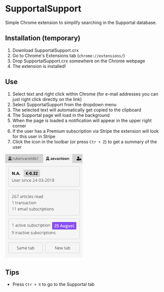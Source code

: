 # SupportalSupport
Simple Chrome extension to simplify searching in the Supportal database.

## Installation (temporary)
1. Download SupportalSupport.crx
2. Go to Chrome's Extensions tab (`chrome://extensions/`)
3. Drop SupportalSupport.crx somewhere on the Chrome webpage
4. The extension is installed!


## Use
1. Select text and right click within Chrome (for e-mail addresses you can just right click directly on the link)
2. Select SupportalSupport from the dropdown menu
3. The selected text will automatically get copied to the clipboard
4. The Supportal page will load in the background
5. When the page is loaded a notification will appear in the upper right corner
6. If the user has a Premium subscription via Stripe the extension will look for this user in Stripe
7. Click the icon in the toolbar (or press `Ctr + Z`) to get a summary of the user

![Popup display](popup.png 'Popup display')


## Tips
- Press `Ctr + X` to go to the Supportal tab
